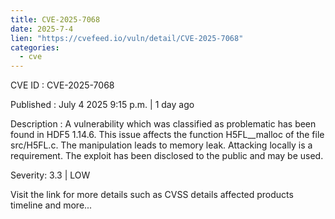 ```yaml
--- 
title: CVE-2025-7068
date: 2025-7-4
lien: "https://cvefeed.io/vuln/detail/CVE-2025-7068"
categories:
  - cve
---
```


CVE ID : CVE-2025-7068

Published :  July 4
2025
9:15 p.m. | 1 day ago

Description : A vulnerability
which was classified as problematic
has been found in HDF5 1.14.6. This issue affects the function H5FL__malloc of the file src/H5FL.c. The manipulation leads to memory leak. Attacking locally is a requirement. The exploit has been disclosed to the public and may be used.

Severity: 3.3 | LOW

Visit the link for more details
such as CVSS details
affected products
timeline
and more...

